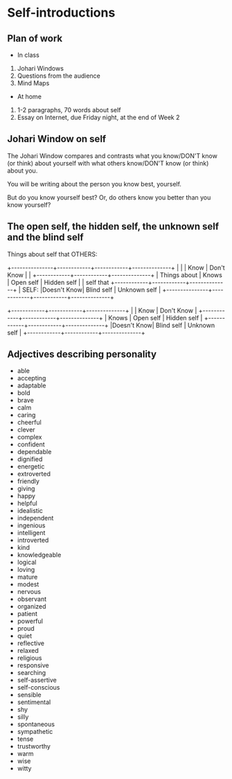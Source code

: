 # Self-introductions

## Plan of work
	
* In class

1. Johari Windows
2. Questions from the audience
3. Mind Maps

* At home

1. 1-2 paragraphs, 70 words about self
2. Essay on Internet, due Friday night, at the end of Week 2

## Johari Window on self

The Johari Window compares and contrasts what you know/DON'T know (or think) about yourself with what others know/DON'T know (or think) about you.

You will be writing about the person you know best, yourself.

But do you know yourself best? Or, do others know you better than you know yourself?

## The open self, the hidden self, the unknown self and the blind self

Things about self that OTHERS:

 +---------------+------------+------------+--------------+
 |               |            |   Know     |  Don't Know  |
 |               +------------+------------+--------------+
 |  Things about |   Knows    | Open self  | Hidden self  |
 |  self that    +------------+------------+--------------+
 |  SELF:        |Doesn't Know| Blind self | Unknown self |
 +---------------+------------+------------+--------------+

 +------------+------------+--------------+
 |            |   Know     |  Don't Know  |
 +------------+------------+--------------+
 |   Knows    | Open self  | Hidden self  |
 +------------+------------+--------------+
 |Doesn't Know| Blind self | Unknown self |
 +------------+------------+--------------+

## Adjectives describing personality

* able
* accepting
* adaptable
* bold
* brave
* calm
* caring
* cheerful
* clever
* complex
* confident
* dependable
* dignified
* energetic
* extroverted
* friendly
* giving
* happy
* helpful
* idealistic
* independent
* ingenious
* intelligent
* introverted
* kind
* knowledgeable
* logical
* loving
* mature
* modest
* nervous
* observant
* organized
* patient
* powerful
* proud
* quiet
* reflective
* relaxed
* religious
* responsive
* searching
* self-assertive
* self-conscious
* sensible
* sentimental
* shy
* silly
* spontaneous
* sympathetic
* tense
* trustworthy
* warm
* wise
* witty

